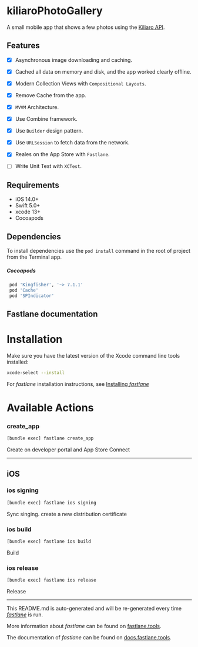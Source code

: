 # kiliaroPhotoGallery
A small mobile app that shows a few photos using the [Kiliaro API](https://docs.kiliaro.io/resources/shares).

## Features

- [x] Asynchronous image downloading and caching.
- [x] Cached all data on memory and disk, and the app worked clearly offline.
- [x] Modern Collection Views with `Compositional Layouts`.
- [x] Remove Cache from the app.
- [x] `MVVM` Architecture.
- [x] Use Combine framework.
- [x] Use `Builder` design pattern.
- [x] Use `URLSession` to fetch data from the network.
- [x] Reales on the App Store with `Fastlane`.
- [ ] Write Unit Test with `XCTest`.


## Requirements

- iOS 14.0+ 
- Swift 5.0+
- xcode 13+
- Cocoapods

## Dependencies

To install dependencies use the `pod install` command in the root of project from the Terminal app.

##### Cocoapods
``` ruby
 pod 'Kingfisher', '~> 7.1.1'
 pod 'Cache'
 pod 'SPIndicator'
```

Fastlane documentation
----

# Installation

Make sure you have the latest version of the Xcode command line tools installed:

```sh
xcode-select --install
```

For _fastlane_ installation instructions, see [Installing _fastlane_](https://docs.fastlane.tools/#installing-fastlane)

# Available Actions

### create_app

```sh
[bundle exec] fastlane create_app
```

Create on developer portal and App Store Connect

----


## iOS

### ios signing

```sh
[bundle exec] fastlane ios signing
```

Sync singing. create a new distribution certificate

### ios build

```sh
[bundle exec] fastlane ios build
```

Build

### ios release

```sh
[bundle exec] fastlane ios release
```

Release

----

This README.md is auto-generated and will be re-generated every time [_fastlane_](https://fastlane.tools) is run.

More information about _fastlane_ can be found on [fastlane.tools](https://fastlane.tools).

The documentation of _fastlane_ can be found on [docs.fastlane.tools](https://docs.fastlane.tools).
